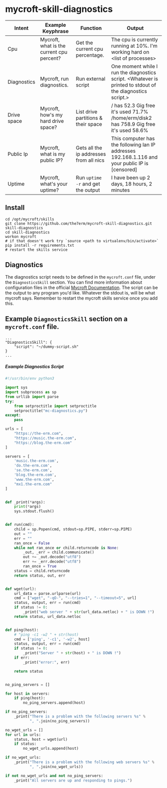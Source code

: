 # mycroft-skill-diagnostics


| Intent      | Example Keyphrase                         | Function                                   | Output                                                                                                            |
|-------------|-------------------------------------------|--------------------------------------------|-------------------------------------------------------------------------------------------------------------------|
| Cpu         | Mycroft, what is the current cpu percent? | Get the current cpu percentage.            | The cpu is currently running at 10%.  I'm working hard on &lt;list of processes&gt;                               |
| Diagnostics | Mycroft, run diagnostics.                 | Run external script                        |  One moment while I run the diagnostics script.  &lt;Whatever is printed to stdout of the diagnostics script.&gt; |
| Drive space | Mycroft, how's my hard drive space?       | List drive partitions & their space        | / has 52.3 Gig free it's used 71.7%<br>/home/erm/disk2 has 758.9 Gig free it's used 58.6%                         |
| Public Ip   | Mycroft, what is my public IP?            | Gets all the ip addresses from all nics    | This computer has the following lan IP addresses 192.168.1.116 and your public IP is [censored]                   |
| Uptime      | Mycroft, what's your uptime?              | Run `uptime -r` and get the output         | I have been up 2 days, 18 hours, 2 minutes                                                                        |

## Install
```
cd /opt/mycroft/skills
git clone https://github.com/the7erm/mycroft-skill-diagnostics.git skill-diagnostics
cd skill-diagnostics
workon mycroft
# if that doesn't work try `source <path to virtualenv/bin/activate>`
pip install -r requirements.txt
# restart the skills service
```

## Diagnostics
The diagnostics script needs to be defined in the `mycroft.conf` file, under the `DiagnosticsSkill` section. You can find more information about configuration files in the official [Mycroft Documentation](https://docs.mycroft.ai/development/configuration).  The script can be the output to any program you'd like.  Whatever the stdout is, will be what mycroft says.  Remember to restart the mycroft skills service once you add this.


## Example `DiagnosticsSkill` section on a `mycroft.conf` file.
```
...
"DiagnosticsSkill": {
    "script": "~/dummy-script.sh"
}
...
```

##### Example Diagnostics Script
```python
#!/usr/bin/env python3

import sys
import subprocess as sp
from urllib import parse
try:
    from setproctitle import setproctitle
    setproctitle("mc-diagnostics.py")
except:
    pass

urls = [
    "https://the-erm.com",
    "https://music.the-erm.com",
    "https://blog.the-erm.com"
]

servers = [
    'music.the-erm.com',
    'do.the-erm.com',
    'se.the-erm.com',
    'blog.the-erm.com',
    'www.the-erm.com',
    "mx1.the-erm.com"
]


def _print(*args):
    print(*args)
    sys.stdout.flush()


def run(cmd):
    child = sp.Popen(cmd, stdout=sp.PIPE, stderr=sp.PIPE)
    out = ""
    err = ""
    ran_once = False
    while not ran_once or child.returncode is None:
        _out, _err = child.communicate()
        out += _out.decode("utf8")
        err += _err.decode("utf8")
        ran_once = True
    status = child.returncode
    return status, out, err


def wget(url):
    url_data = parse.urlparse(url)
    cmd = ["wget", "-qO-", "--tries=1", "--timeout=5", url]
    status, output, err = run(cmd)
    if status != 0:
        _print("web server " + str(url_data.netloc) + " is DOWN !")
    return status, url_data.netloc


def ping(host):
    # "ping -c1 -w2 " + str(host)
    cmd = ['ping', '-c1', '-w2', host]
    status, output, err = run(cmd)
    if status != 0:
        _print("Server " + str(host) + " is DOWN !")
    if err:
        _print("error:", err)

    return status


no_ping_servers = []

for host in servers:
    if ping(host):
        no_ping_servers.append(host)

if no_ping_servers:
    _print("There is a problem with the following servers %s" %
           ", ".join(no_ping_servers))

no_wget_urls = []
for url in urls:
    status, host = wget(url)
    if status:
        no_wget_urls.append(host)

if no_wget_urls:
    _print("There is a problem with the following web servers %s" %
           ", ".join(no_wget_urls))

if not no_wget_urls and not no_ping_servers:
    _print("All servers are up and responding to pings.")


```
